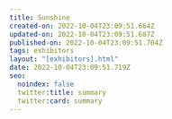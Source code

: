 ```yaml
---
title: Sunshine
created-on: 2022-10-04T23:09:51.664Z
updated-on: 2022-10-04T23:09:51.687Z
published-on: 2022-10-04T23:09:51.704Z
tags: exhibitors
layout: "[exhibitors].html"
date: 2022-10-04T23:09:51.719Z
seo:
  noindex: false
  twitter:title: summary
  twitter:card: summary
---
```

